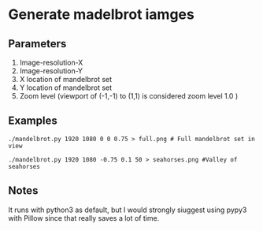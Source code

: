 # Generate madelbrot iamges

## Parameters

1. Image-resolution-X
2. Image-resolution-Y 
3. X location of mandelbrot set
4. Y location of mandelbrot set
5. Zoom level (viewport of (-1,-1) to (1,1) is considered zoom level 1.0 )

## Examples
`./mandelbrot.py 1920 1080 0 0 0.75 > full.png # Full mandelbrot set in view`

`./mandelbrot.py 1920 1080 -0.75 0.1 50 > seahorses.png #Valley of seahorses`

## Notes
It runs with python3 as default, but I would strongly siuggest using pypy3 with Pillow since that really saves a lot of time.